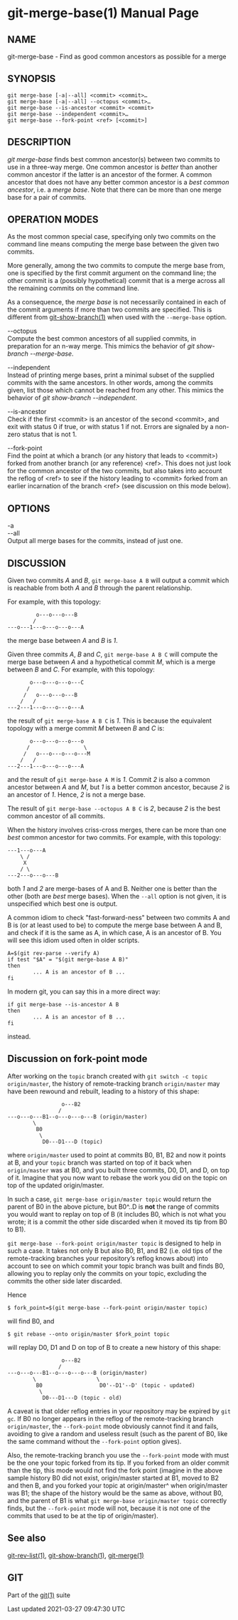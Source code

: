 git-merge-base(1) Manual Page
=============================

NAME
----

git-merge-base - Find as good common ancestors as possible for a merge

SYNOPSIS
--------

    git merge-base [-a|--all] <commit> <commit>…​
    git merge-base [-a|--all] --octopus <commit>…​
    git merge-base --is-ancestor <commit> <commit>
    git merge-base --independent <commit>…​
    git merge-base --fork-point <ref> [<commit>]

DESCRIPTION
-----------

*git merge-base* finds best common ancestor(s) between two commits to use in a three-way merge. One common ancestor is *better* than another common ancestor if the latter is an ancestor of the former. A common ancestor that does not have any better common ancestor is a *best common ancestor*, i.e. a *merge base*. Note that there can be more than one merge base for a pair of commits.

OPERATION MODES
---------------

As the most common special case, specifying only two commits on the command line means computing the merge base between the given two commits.

More generally, among the two commits to compute the merge base from, one is specified by the first commit argument on the command line; the other commit is a (possibly hypothetical) commit that is a merge across all the remaining commits on the command line.

As a consequence, the *merge base* is not necessarily contained in each of the commit arguments if more than two commits are specified. This is different from [git-show-branch(1)](git-show-branch.html) when used with the `--merge-base` option.

--octopus  
Compute the best common ancestors of all supplied commits, in preparation for an n-way merge. This mimics the behavior of *git show-branch --merge-base*.

--independent  
Instead of printing merge bases, print a minimal subset of the supplied commits with the same ancestors. In other words, among the commits given, list those which cannot be reached from any other. This mimics the behavior of *git show-branch --independent*.

--is-ancestor  
Check if the first &lt;commit&gt; is an ancestor of the second &lt;commit&gt;, and exit with status 0 if true, or with status 1 if not. Errors are signaled by a non-zero status that is not 1.

--fork-point  
Find the point at which a branch (or any history that leads to &lt;commit&gt;) forked from another branch (or any reference) &lt;ref&gt;. This does not just look for the common ancestor of the two commits, but also takes into account the reflog of &lt;ref&gt; to see if the history leading to &lt;commit&gt; forked from an earlier incarnation of the branch &lt;ref&gt; (see discussion on this mode below).

OPTIONS
-------

-a  
--all  
Output all merge bases for the commits, instead of just one.

DISCUSSION
----------

Given two commits *A* and *B*, `git merge-base A B` will output a commit which is reachable from both *A* and *B* through the parent relationship.

For example, with this topology:

             o---o---o---B
            /
    ---o---1---o---o---o---A

the merge base between *A* and *B* is *1*.

Given three commits *A*, *B* and *C*, `git merge-base A B C` will compute the merge base between *A* and a hypothetical commit *M*, which is a merge between *B* and *C*. For example, with this topology:

           o---o---o---o---C
          /
         /   o---o---o---B
        /   /
    ---2---1---o---o---o---A

the result of `git merge-base A B C` is *1*. This is because the equivalent topology with a merge commit *M* between *B* and *C* is:

           o---o---o---o---o
          /                 \
         /   o---o---o---o---M
        /   /
    ---2---1---o---o---o---A

and the result of `git merge-base A M` is *1*. Commit *2* is also a common ancestor between *A* and *M*, but *1* is a better common ancestor, because *2* is an ancestor of *1*. Hence, *2* is not a merge base.

The result of `git merge-base --octopus A B C` is *2*, because *2* is the best common ancestor of all commits.

When the history involves criss-cross merges, there can be more than one *best* common ancestor for two commits. For example, with this topology:

    ---1---o---A
        \ /
         X
        / \
    ---2---o---o---B

both *1* and *2* are merge-bases of A and B. Neither one is better than the other (both are *best* merge bases). When the `--all` option is not given, it is unspecified which best one is output.

A common idiom to check "fast-forward-ness" between two commits A and B is (or at least used to be) to compute the merge base between A and B, and check if it is the same as A, in which case, A is an ancestor of B. You will see this idiom used often in older scripts.

    A=$(git rev-parse --verify A)
    if test "$A" = "$(git merge-base A B)"
    then
            ... A is an ancestor of B ...
    fi

In modern git, you can say this in a more direct way:

    if git merge-base --is-ancestor A B
    then
            ... A is an ancestor of B ...
    fi

instead.

Discussion on fork-point mode
-----------------------------

After working on the `topic` branch created with `git switch -c topic origin/master`, the history of remote-tracking branch `origin/master` may have been rewound and rebuilt, leading to a history of this shape:

                     o---B2
                    /
    ---o---o---B1--o---o---o---B (origin/master)
            \
             B0
              \
               D0---D1---D (topic)

where `origin/master` used to point at commits B0, B1, B2 and now it points at B, and your `topic` branch was started on top of it back when `origin/master` was at B0, and you built three commits, D0, D1, and D, on top of it. Imagine that you now want to rebase the work you did on the topic on top of the updated origin/master.

In such a case, `git merge-base origin/master topic` would return the parent of B0 in the above picture, but B0^..D is **not** the range of commits you would want to replay on top of B (it includes B0, which is not what you wrote; it is a commit the other side discarded when it moved its tip from B0 to B1).

`git merge-base --fork-point origin/master topic` is designed to help in such a case. It takes not only B but also B0, B1, and B2 (i.e. old tips of the remote-tracking branches your repository’s reflog knows about) into account to see on which commit your topic branch was built and finds B0, allowing you to replay only the commits on your topic, excluding the commits the other side later discarded.

Hence

    $ fork_point=$(git merge-base --fork-point origin/master topic)

will find B0, and

    $ git rebase --onto origin/master $fork_point topic

will replay D0, D1 and D on top of B to create a new history of this shape:

                     o---B2
                    /
    ---o---o---B1--o---o---o---B (origin/master)
            \                   \
             B0                  D0'--D1'--D' (topic - updated)
              \
               D0---D1---D (topic - old)

A caveat is that older reflog entries in your repository may be expired by `git gc`. If B0 no longer appears in the reflog of the remote-tracking branch `origin/master`, the `--fork-point` mode obviously cannot find it and fails, avoiding to give a random and useless result (such as the parent of B0, like the same command without the `--fork-point` option gives).

Also, the remote-tracking branch you use the `--fork-point` mode with must be the one your topic forked from its tip. If you forked from an older commit than the tip, this mode would not find the fork point (imagine in the above sample history B0 did not exist, origin/master started at B1, moved to B2 and then B, and you forked your topic at origin/master^ when origin/master was B1; the shape of the history would be the same as above, without B0, and the parent of B1 is what `git merge-base origin/master topic` correctly finds, but the `--fork-point` mode will not, because it is not one of the commits that used to be at the tip of origin/master).

See also
--------

[git-rev-list(1)](git-rev-list.html), [git-show-branch(1)](git-show-branch.html), [git-merge(1)](git-merge.html)

GIT
---

Part of the [git(1)](git.html) suite

Last updated 2021-03-27 09:47:30 UTC
